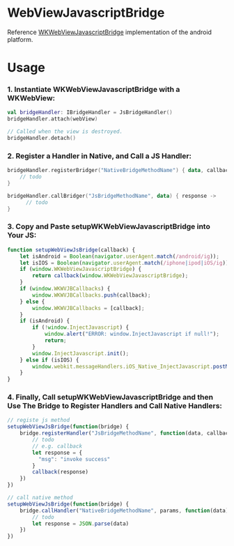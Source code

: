 # WebViewJavascriptBridge

Reference [WKWebViewJavascriptBridge]() implementation of the android platform.



# Usage

### 1. Instantiate WKWebViewJavascriptBridge with a WKWebView:



```kotlin
val bridgeHandler: IBridgeHandler = JsBridgeHandler()
bridgeHandler.attach(webView)

// Called when the view is destroyed.
bridgeHandler.detach()
```



### 2. Register a Handler in Native, and Call a JS Handler:



```kotlin
bridgeHandler.registerBridger("NativeBridgeMethodName") { data, callback ->
    // todo
}

bridgeHandler.callBridger("JsBridgeMethodName", data) { response ->
	  // todo
}
```



### 3. Copy and Paste setupWKWebViewJavascriptBridge into Your JS:



```javascript
function setupWebViewJsBridge(callback) {
    let isAndroid = Boolean(navigator.userAgent.match(/android/ig));
    let isIOS = Boolean(navigator.userAgent.match(/iphone|ipod|iOS/ig));
    if (window.WKWebViewJavascriptBridge) {
        return callback(window.WKWebViewJavascriptBridge);
    }
    if (window.WKWVJBCallbacks) {
        window.WKWVJBCallbacks.push(callback);
    } else {
        window.WKWVJBCallbacks = [callback];
    }
    if (isAndroid) {
        if (!window.InjectJavascript) {
            window.alert("ERROR: window.InjectJavascript if null!");
            return;
        }
        window.InjectJavascript.init();
    } else if (isIOS) {
        window.webkit.messageHandlers.iOS_Native_InjectJavascript.postMessage(null);
    }
}
```



### 4. Finally, Call setupWKWebViewJavascriptBridge and then Use The Bridge to Register Handlers and Call Native Handlers:



```javascript
// registe js method
setupWebViewJsBridge(function(bridge) {
    bridge.registerHandler("JsBridgeMethodName", function(data, callback) {
        // todo
      	// e.g. callback
      	let response = {
          "msg": "invoke success"
        }
      	callback(response)
    })
})

// call native method
setupWebViewJsBridge(function(bridge) {
    bridge.callHandler("NativeBridgeMethodName", params, function(data) {
        // todo
        let response = JSON.parse(data)
    })
})
```
